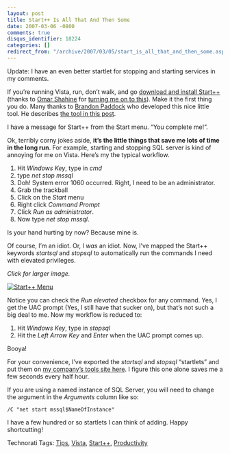 ```yaml
---
layout: post
title: Start++ Is All That And Then Some
date: 2007-03-06 -0800
comments: true
disqus_identifier: 18224
categories: []
redirect_from: "/archive/2007/03/05/start_is_all_that_and_then_some.aspx/"
---
```


Update: I have an even better startlet for stopping and starting
services in my comments.

If you’re running Vista, run, don’t walk, and go [download and install
Start++](http://brandonlive.com/startplusplus/download "Start++ Download")
(thanks to [Omar
Shahine](http://www.shahine.com/omar/ "Omar Shahine’s Blog") for
[turning me on to
this](http://www.shahine.com/omar/Start.aspx "Start++")). Make it the
first thing you do. Many thanks to [Brandon
Paddock](http://brandonlive.com/ "Brandon Paddock’s Blog") who developed
this nice little tool. He describes [the tool in this
post](http://brandonlive.com/2007/02/22/new-tool-i-made-for-vista-start/ "New Tool For Vista").

I have a message for Start++ from the Start menu. “You complete me!”.

Ok, terribly corny jokes aside, **it’s the little things that save me
lots of time in the long run**. For example, starting and stopping SQL
server is kind of annoying for me on Vista. Here’s my the typical
workflow.

1.  Hit *Windows Key*, type in *cmd*
2.  type *net stop mssql*
3.  Doh! System error 1060 occurred. Right, I need to be an
    administrator.
4.  Grab the trackball
5.  Click on the *Start* menu
6.  Right click *Command Prompt*
7.  Click *Run as administrator*.
8.  Now type *net stop mssql*.

Is your hand hurting by now? Because mine is.

Of course, I’m an idiot. Or, I *was* an idiot. Now, I’ve mapped the
Start++ keywords *startsql* and *stopsql* to automatically run the
commands I need with elevated privileges.

*Click for larger image.*

[![Start++
Menu](https://haacked.com/images/haacked_com/WindowsLiveWriter/StartIsAllThatAndThenSome_ABF8/Start++_thumb%5B3%5D.png)](https://haacked.com/images/haacked_com/WindowsLiveWriter/StartIsAllThatAndThenSome_ABF8/Start++%5B5%5D.png)

Notice you can check the *Run elevated* checkbox for any command. Yes, I
get the UAC prompt (Yes, I still have that sucker on), but that’s not
such a big deal to me. Now my workflow is reduced to:

1.  Hit *Windows Key*, type in *stopsql*
2.  Hit the *Left Arrow Key* and *Enter* when the UAC prompt comes up.

Booya!

For your convenience, I’ve exported the *startsql* and *stopsql*
“startlets” and put them on [my company’s tools site
here](http://tools.veloc-it.com/tabid/58/grm2id/22/Default.aspx "Start and Stop SQL Start++ Startlet").
I figure this one alone saves me a few seconds every half hour.

If you are using a named instance of SQL Server, you will need to change
the argument in the *Arguments* column like so:

`/C "net start mssql$NameOfInstance"`

I have a few hundred or so startlets I can think of adding. Happy
shortcutting!

Technorati Tags: [Tips](http://technorati.com/tags/Tips),
[Vista](http://technorati.com/tags/Vista),
[Start++](http://technorati.com/tags/Start%2B%2B),
[Productivity](http://technorati.com/tags/Productivity)

